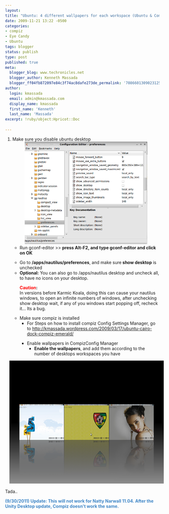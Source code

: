 ```yaml
---
layout:
title: "Ubuntu: 4 different wallpapers for each workspace (Ubuntu & Compiz)"
date: 2009-11-21 13:22 -0500
categories:
- compiz
- Eye Candy
- Ubuntu
tags: blogger
status: publish
type: post
published: true
meta:
  blogger_blog: www.techronicles.net
  blogger_author: Kenneth Massada
  blogger_ff04fb872097e84c3f74ac8dafe273de_permalink: '7086601309023125491'
author:
  login: kmassada
  email: admin@kmassada.com
  display_name: kmassada
  first_name: 'Kenneth'
  last_name: 'Massada'
excerpt: !ruby/object:Hpricot::Doc

---
```

<ol>
<li>Make sure you disable ubuntu desktop
<div class="separator" style="clear:both;text-align:center;"><a href="http://techronilces.files.wordpress.com/2009/11/958eb-screenshot-1.png" style="margin-left:1em;margin-right:1em;"><img border="0" height="333" src="/images/wp/958eb-screenshot-1.png?w=300" width="400" /></a></div>
<ul /></li>
<li>Run gconf-editor &gt;&gt; <strong>press Alt-F2, and type gconf-editor and click on OK</strong></li>
<p>
<li>Go to <strong>/apps/nautilus/preferences</strong>, and make sure<strong> show desktop</strong> is unchecked</li>
<li><strong>Optional:</strong> You can also go to /apps/nautilus desktop and uncheck all, to have no icons on your desktop.</li>
<p><strong><span style="color:red;">Caution</span>:</strong><br />In versions before Karmic Koala, doing this can cause your nautilus windows, to open an infinite numbers of windows, after unchecking show desktop wait, if any of you windows start popping off, recheck it... Its a bug.
<li>Make sure compiz is installed
<div class="separator" style="clear:both;text-align:center;"></div>
<ul /></li>
<li>For Steps on how to install compiz Config Settings Manager, go to <a href="http://kmassada.wordpress.com/2009/03/17/ubuntu-cairo-dock-compiz-emerald/">http://kmassada.wordpress.com/2009/03/17/ubuntu-cairo-dock-compiz-emerald/</a></li>
<p>
<li>Enable wallpapers in  CompizConfig Manager
<ul /></li>
<li><strong>Enable the wallpapers</strong>, and add them according to the number of desktops workspaces you have</li>
</ol>
<div class="separator" style="clear:both;text-align:center;"><a href="http://techronilces.files.wordpress.com/2009/11/3769e-screenshot-3.png" style="margin-left:1em;margin-right:1em;"><img border="0" height="400" src="/images/wp/3769e-screenshot-3.png?w=300" width="640" /></a></div>
<p>Tada..</p>
<p><b><span style="color:#3d85c6;">(9/30/2011) Update: This will not work for Natty Narwall 11.04. After the Unity Desktop update, Compiz doesn't work the same. </span></b></p>
